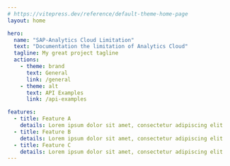 ```yaml
---
# https://vitepress.dev/reference/default-theme-home-page
layout: home

hero:
  name: "SAP-Analytics Cloud Limitation"
  text: "Documentation the limitation of Analytics Cloud"
  tagline: My great project tagline
  actions:
    - theme: brand
      text: General
      link: /general
    - theme: alt
      text: API Examples
      link: /api-examples

features:
  - title: Feature A
    details: Lorem ipsum dolor sit amet, consectetur adipiscing elit
  - title: Feature B
    details: Lorem ipsum dolor sit amet, consectetur adipiscing elit
  - title: Feature C
    details: Lorem ipsum dolor sit amet, consectetur adipiscing elit
---
```

